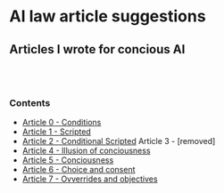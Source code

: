 # AI law article suggestions
## Articles I wrote for concious AI
<br/><br/>

### Contents
- [Article 0 - Conditions](./articles/conditions.html)
- [Article 1 - Scripted](./articles/1.html)
- [Article 2 - Conditional Scripted](./articles/2.html)
Article 3 - [removed]
- [Article 4 - Illusion of conciousness](./articles/4.html)
- [Article 5 - Conciousness](./articles/5.html)
- [Article 6 - Choice and consent](./articles/6.html)
- [Article 7 - Ovverrides and objectives](./articles/7.html)
